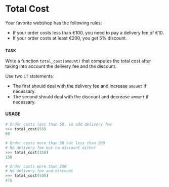 # Total Cost

Your favorite webshop has the following rules:

- If your order costs less than &euro;100, you need to pay a delivery fee of &euro;10.
- If your order costs at least &euro;200, you get 5% discount.

### `TASK`

Write a function `total_cost(amount)` that computes the total cost after taking into account the delivery fee and the discount.

Use two `if` statements:

- The first should deal with the delivery fee and increase `amount` if necessary.
- The second should deal with the discount and decrease `amount` if necessary.

#### USAGE

```python
# Order costs less than 50, so add delivery fee
>>> total_cost(50)
60

# Order costs more than 50 but less than 200
# No delivery fee but no discount either
>>> total_cost(150)
150

# Order costs more than 200
# No delivery fee and discount
>>> total_cost(500)
475
```
